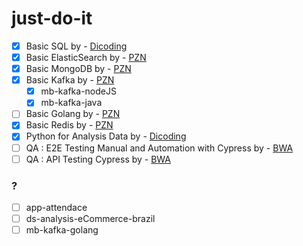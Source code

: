 # just-do-it

- [X] Basic SQL by - <a href="https://www.dicoding.com/academies/600/" target="_blank">Dicoding</a>
- [X] Basic ElasticSearch by - <a href="https://www.youtube.com/@ProgrammerZamanNow" target="_blank">PZN</a>
- [X] Basic MongoDB by - <a href="https://www.youtube.com/@ProgrammerZamanNow" target="_blank">PZN</a>
- [X] Basic Kafka by - <a href="https://www.youtube.com/@ProgrammerZamanNow" target="_blank">PZN</a>
  - [X] mb-kafka-nodeJS
  - [X] mb-kafka-java
- [ ] Basic Golang by - <a href="https://www.youtube.com/@ProgrammerZamanNow" target="_blank">PZN</a>
- [X] Basic Redis by - <a href="https://www.youtube.com/@ProgrammerZamanNow" target="_blank">PZN</a>
- [X] Python for Analysis Data by - <a href="https://www.dicoding.com/academies/555" target="_blank">Dicoding</a>
- [ ] QA : E2E Testing Manual and Automation with Cypress  by - <a href="https://buildwithangga.com/kelas/complete-beginner-qa-engineer-e2e-testing-with-cypress?main_leads=searchsuggestion" target="_blank">BWA</a>
- [ ] QA : API Testing Cypress by - <a href="https://buildwithangga.com/kelas/qa-engineer-api-testing-with-cypress?main_leads=searchsuggestion" target="_blank">BWA</a>

### ?
- [ ] app-attendace
- [ ] ds-analysis-eCommerce-brazil
- [ ] mb-kafka-golang
